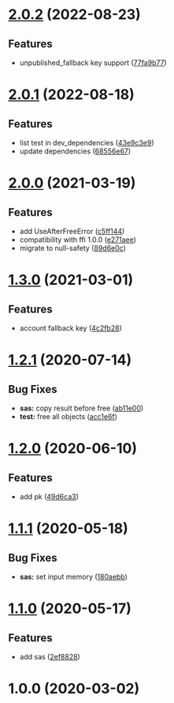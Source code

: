 # [2.0.2](https://gitlab.com/famedly/libraries/dart-olm/compare/2.0.1...2.0.2) (2022-08-23)

## Features

- unpublished_fallback key support ([77fa9b77](https://gitlab.com/famedly/company/frontend/libraries/dart-olm/-/commit/77fa9b77161ea4838afaab8558535172e0360ae8))

# [2.0.1](https://gitlab.com/famedly/libraries/dart-olm/compare/2.0.0...2.0.1) (2022-08-18)

## Features

- list test in dev_dependencies ([43e9c3e9](https://gitlab.com/famedly/company/frontend/libraries/dart-olm/-/commit/43e9c3e957134e9dd8d6f73262e72b90b389e0a9))
- update dependencies ([68556e67](https://gitlab.com/famedly/company/frontend/libraries/dart-olm/-/commit/68556e67ec3b869404a795695927869537e4ea05))

# [2.0.0](https://gitlab.com/famedly/libraries/dart-olm/compare/1.3.0...2.0.0) (2021-03-19)

## Features

- add UseAfterFreeError ([c5ff144](https://gitlab.com/famedly/libraries/dart-olm/commit/c5ff1441c1736dc3a1a1ce054ca2bcf687daa1a1))
- compatibility with ffi 1.0.0 ([e271aee](https://gitlab.com/famedly/libraries/dart-olm/commit/e271aeeba8106dc888ad31128d9f342d8466ca78))
- migrate to null-safety ([89d6e0c](https://gitlab.com/famedly/libraries/dart-olm/commit/89d6e0cefb81031a344d231d8cff6138b775d1e3))

# [1.3.0](https://gitlab.com/famedly/libraries/dart-olm/compare/1.2.1...1.3.0) (2021-03-01)

## Features

- account fallback key ([4c2fb28](https://gitlab.com/famedly/libraries/dart-olm/commit/4c2fb28913eb4ea9a678722ad9c0f1ddf5912d57))

# [1.2.1](https://gitlab.com/famedly/libraries/dart-olm/compare/1.2.0...1.2.1) (2020-07-14)

## Bug Fixes

- **sas:** copy result before free ([ab11e00](https://gitlab.com/famedly/libraries/dart-olm/commit/ab11e007a839344aa288846650f045424015bb34))
- **test:** free all objects ([acc1e6f](https://gitlab.com/famedly/libraries/dart-olm/commit/acc1e6f4d06f0b25be988c97038f46e59f4b5cb2))

# [1.2.0](https://gitlab.com/famedly/libraries/dart-olm/compare/1.1.1...1.2.0) (2020-06-10)

## Features

- add pk ([49d6ca3](https://gitlab.com/famedly/libraries/dart-olm/commit/49d6ca38c99564fa6b0e88852bd0a70749722355))

# [1.1.1](https://gitlab.com/famedly/libraries/dart-olm/compare/1.1.0...1.1.1) (2020-05-18)

## Bug Fixes

- **sas:** set input memory ([180aebb](https://gitlab.com/famedly/libraries/dart-olm/commit/180aebbdcc88334f8c0f4fab4490ac85fd8138cc))

# [1.1.0](https://gitlab.com/famedly/libraries/dart-olm/compare/1.0.0...1.1.0) (2020-05-17)

## Features

- add sas ([2ef8828](https://gitlab.com/famedly/libraries/dart-olm/commit/2ef8828859e0c4f6064038e45d89be3e46f8013c))

# 1.0.0 (2020-03-02)
